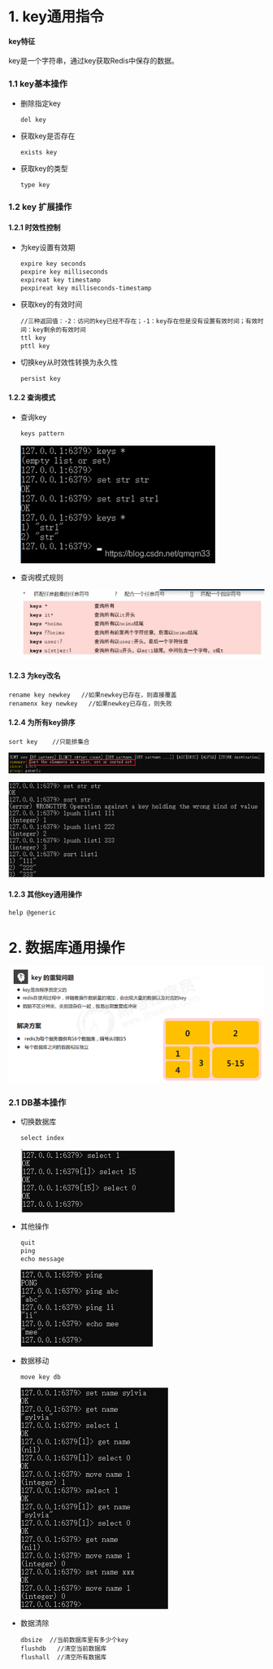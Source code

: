 # 1. key通用指令

#### key特征

key是一个字符串，通过key获取Redis中保存的数据。

### 1.1 key基本操作

- 删除指定key

  ```
  del key
  ```

- 获取key是否存在

  ```
  exists key
  ```

- 获取key的类型

  ```
  type key
  ```

### 1.2 key 扩展操作

#### 1.2.1 时效性控制

- 为key设置有效期

  ```
  expire key seconds
  pexpire key milliseconds
  expireat key timestamp
  pexpireat key milliseconds-timestamp
  ```

- 获取key的有效时间

  ```
  //三种返回值：-2：访问的key已经不存在；-1：key存在但是没有设置有效时间；有效时间：key剩余的有效时间
  ttl key   
  pttl key
  ```

- 切换key从时效性转换为永久性

  ```
  persist key
  ```

#### 1.2.2 查询模式

- 查询key

  ```
  keys pattern
  ```

  ![在这里插入图片描述](images/20200420144253841.png)

- 查询模式规则

  ![image-20210506155313501](images/image-20210506155313501.png)

#### 1.2.3 为key改名

```
rename key newkey   //如果newkey已存在，则直接覆盖
renamenx key newkey   //如果newkey已存在，则失败
```

#### 1.2.4 为所有key排序

```
sort key    //只能排集合
```

![image-20210506160909980](images/image-20210506160909980.png)

![image-20210506160939271](images/image-20210506160939271.png)

#### 1.2.3 其他key通用操作

```
help @generic
```

# 2. 数据库通用操作

![image-20210506163034094](images/image-20210506163034094.png)

### 2.1 DB基本操作

- 切换数据库

  ```
  select index
  ```

  ![image-20210506163306733](images/image-20210506163306733.png)

- 其他操作

  ```
  quit
  ping
  echo message
  ```

  ![image-20210506163356076](images/image-20210506163356076.png)

- 数据移动

  ```
  move key db
  ```

  ![image-20210506163538409](images/image-20210506163538409.png)

- 数据清除

  ```
  dbsize  //当前数据库里有多少个key
  flushdb   //清空当前数据库
  flushall  //清空所有数据库
  ```

  